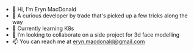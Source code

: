 - 👋 Hi, I’m Eryn MacDonald
- 👀 A curious developer by trade that's picked up a few tricks along the way
- 🌱 Currently learning K8s
- 💞️ I’m looking to collaborate on a side project for 3d face modelling
- 📫 You can reach me at eryn.macdonald@gmail.com

